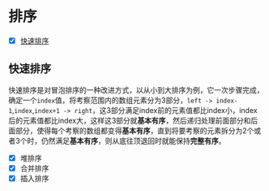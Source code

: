 
# 排序


- [x] [快速排序](#quick-sort)

<h2 id="quick-sort">快速排序</h2>

快速排序是对冒泡排序的一种改进方式，以从小到大排序为例，它一次步骤完成，确定一个`index`值，将考察范围内的数组元素分为3部分，`left -> index-1`,`index`,`index+1 -> right`，这3部分满足index前的元素值都比index小，index后的元素值都比index大，这样这3部分就**基本有序**，然后递归处理前面部分和后面部分，使得每个考察的数组都变得**基本有序**，直到将要考察的元素拆分为2个或者3个时，仍然满足**基本有序**，则从底往顶退回时就能保持**完整有序**。

- [x] 堆排序
- [x] 合并排序
- [x] 插入排序
